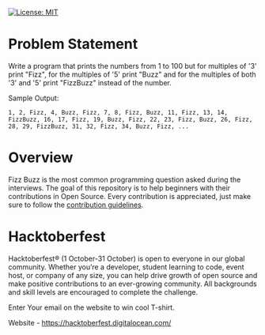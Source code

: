 [![License: MIT](https://img.shields.io/badge/License-MIT-yellow.svg)](https://github.com/ashish-r/mern-registration-form/blob/master/LICENSE)

# Problem Statement

Write a program that prints the numbers from 1 to 100 but for multiples of '3' print "Fizz", for the multiples of '5' print "Buzz" and for the multiples of both '3' and '5' print "FizzBuzz" instead of the number.

Sample Output: 

`1, 2, Fizz, 4, Buzz, Fizz, 7, 8, Fizz, Buzz, 11, Fizz, 13, 14, FizzBuzz, 16, 17, Fizz, 19, Buzz, Fizz, 22, 23, Fizz, Buzz, 26, Fizz, 28, 29, FizzBuzz, 31, 32, Fizz, 34, Buzz, Fizz, ...`


# Overview
Fizz Buzz is the most common programming question asked during the interviews. The goal of this repository is to help beginners with their contributions in Open Source. Every contribution is appreciated, just make sure to follow the [contribution guidelines](CONTRIBUTING.md).

# Hacktoberfest
Hacktoberfest® (1 October-31 October) is open to everyone in our global community. Whether you’re a developer, student learning to code, event host, or company of any size, you can help drive growth of open source and make positive contributions to an ever-growing community. All backgrounds and skill levels are encouraged to complete the challenge.

Enter Your email on the website to win cool T-shirt.

Website - <https://hacktoberfest.digitalocean.com/>

